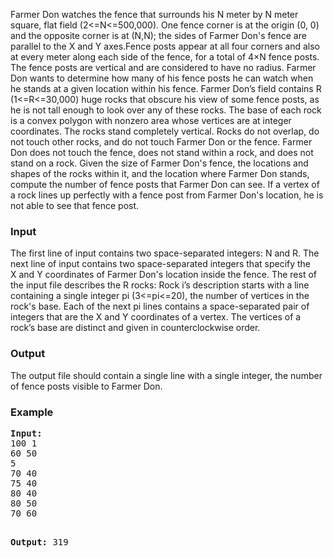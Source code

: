 <p>Farmer Don watches the fence that surrounds his N meter by N meter square, flat field (2&lt;=N&lt;=500,000). One fence corner is at the origin (0, 0) and the opposite corner is at (N,N); the sides of Farmer Don's fence are parallel to the X and Y axes.Fence posts appear at all four corners and also at every meter along each side of the&nbsp;fence, for a total of 4×N fence posts. The fence posts are vertical and are considered to&nbsp;have no radius. Farmer Don wants to determine how many of his fence posts he can&nbsp;watch when he stands at a given location within his fence.&nbsp;Farmer Don’s field contains R (1&lt;=R&lt;=30,000) huge rocks that obscure his view of some&nbsp;fence posts, as he is not tall enough to look over any of these rocks. The base of each&nbsp;rock is a convex polygon with nonzero area whose vertices are at integer coordinates.&nbsp;The rocks stand completely vertical. Rocks do not overlap, do not touch other rocks, and&nbsp;do not touch Farmer Don or the fence. Farmer Don does not touch the fence, does not&nbsp;stand within a rock, and does not stand on a rock.&nbsp;Given the size of Farmer Don's fence, the locations and shapes of the rocks within it, and&nbsp;the location where Farmer Don stands, compute the number of fence posts that Farmer&nbsp;Don can see. If a vertex of a rock lines up perfectly with a fence post from Farmer Don's&nbsp;location, he is not able to see that fence post.</p>
<h3>Input</h3>
<div id="_mcePaste" style="position: absolute; left: -10000px; top: 160px; width: 1px; height: 1px; overflow-x: hidden; overflow-y: hidden;">The first line of input contains two space-separated integers: N and R.</div>
<div id="_mcePaste" style="position: absolute; left: -10000px; top: 160px; width: 1px; height: 1px; overflow-x: hidden; overflow-y: hidden;">· The next line of input contains two space-separated integers that specify the X</div>
<div id="_mcePaste" style="position: absolute; left: -10000px; top: 160px; width: 1px; height: 1px; overflow-x: hidden; overflow-y: hidden;">and Y coordinates of Farmer Don's location inside the fence.</div>
<div id="_mcePaste" style="position: absolute; left: -10000px; top: 160px; width: 1px; height: 1px; overflow-x: hidden; overflow-y: hidden;">· The rest of the input file describes the R rocks:</div>
<div id="_mcePaste" style="position: absolute; left: -10000px; top: 160px; width: 1px; height: 1px; overflow-x: hidden; overflow-y: hidden;">o Rock i’s description starts with a line containing a single integer pi (3 £ pi</div>
<div id="_mcePaste" style="position: absolute; left: -10000px; top: 160px; width: 1px; height: 1px; overflow-x: hidden; overflow-y: hidden;">£ 20), the number of vertices in the rock's base.</div>
<div id="_mcePaste" style="position: absolute; left: -10000px; top: 160px; width: 1px; height: 1px; overflow-x: hidden; overflow-y: hidden;">o Each of the next pi lines contains a space-separated pair of integers that are</div>
<div id="_mcePaste" style="position: absolute; left: -10000px; top: 160px; width: 1px; height: 1px; overflow-x: hidden; overflow-y: hidden;">the X and Y coordinates of a vertex. The vertices of a rock’s base are</div>
<div id="_mcePaste" style="position: absolute; left: -10000px; top: 160px; width: 1px; height: 1px; overflow-x: hidden; overflow-y: hidden;">distinct and given in counterclockwise order.</div>
<p>The first line of input contains two space-separated integers: N and R.&nbsp;The next line of input contains two space-separated integers that specify the X&nbsp;and Y coordinates of Farmer Don's location inside the fence.&nbsp;The rest of the input file describes the R rocks:&nbsp;Rock i’s description starts with a line containing a single integer pi (3&lt;=pi&lt;=20), the number of vertices in the rock's base.&nbsp;Each of the next pi lines contains a space-separated pair of integers that are&nbsp;the X and Y coordinates of a vertex. The vertices of a rock’s base are&nbsp;distinct and given in counterclockwise order.</p>
<h3>Output</h3>
<p>The output file should contain a single line with a single integer, the number of fence&nbsp;posts visible to Farmer Don.</p>
<h3>Example</h3>
<pre><strong>Input:</strong>
100 1
60 50
5
70 40
75 40
80 40
80 50
70 60

<strong>Output:</strong>
319</pre>